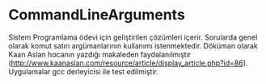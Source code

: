 # CommandLineArguments

Sistem Programlama ödevi için geliştirilen çözümleri içerir.
Sorularda genel olarak komut satırı argümanlarının kullanımı istenmektedir.
Döküman olarak Kaan Aslan hocanın yazdığı makaleden faydalanılmıştır (http://www.kaanaslan.com/resource/article/display_article.php?id=86).
Uygulamalar gcc derleyicisi ile test edilmiştir.
